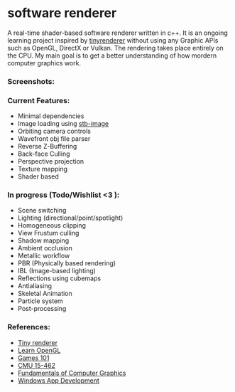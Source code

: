 # software renderer
A real-time shader-based software renderer written in c++.
It is an ongoing learning project inspired by [tinyrenderer](https://github.com/ssloy/tinyrenderer) without using any Graphic APIs such as OpenGL, DirectX or Vulkan. The rendering takes place entirely on the CPU. My main goal is to get a better understanding of how mordern computer graphics work.

### Screenshots:
 

### Current Features:
- Minimal dependencies
- Image loading using [stb-image](https://github.com/nothings/stb/blob/master/stb_image.h)
- Orbiting camera controls
- Wavefront obj file parser
- Reverse Z-Buffering
- Back-face Culling
- Perspective projection
- Texture mapping
- Shader based

### In progress (Todo/Wishlist <3 ):
- Scene switching
- Lighting (directional/point/spotlight)
- Homogeneous clipping
- View Frustum culling
- Shadow mapping
- Ambient occlusion
- Metallic workflow
- PBR (Physically based rendering)
- IBL (Image-based lighting)
- Reflections using cubemaps
- Antialiasing
- Skeletal Animation
- Particle system
- Post-processing

### References:
- [Tiny renderer](https://github.com/ssloy/tinyrenderer)
- [Learn OpenGL](https://learnopengl.com/)
- [Games 101](https://www.bilibili.com/video/BV1X7411F744/)
- [CMU 15-462](https://www.youtube.com/watch?v=W6yEALqsD7k&list=PL9_jI1bdZmz2emSh0UQ5iOdT2xRHFHL7E&index=1&ab_channel=KeenanCrane)
- [Fundamentals of Computer Graphics](https://www.amazon.ca/Fundamentals-Computer-Graphics-Peter-Shirley/dp/1568814690)
- [Windows App Development](https://docs.microsoft.com/en-us/windows/win32/)
